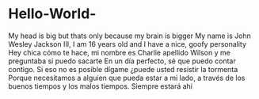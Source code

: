 # Hello-World-
My head is big but thats only because my brain is bigger 
My name is John Wesley Jackson III, I am 16 years old and I have a nice, goofy personality 
Hey chica cómo te hace, mi nombre es Charlie apellido Wilson y me preguntaba si puedo sacarte
En un día perfecto, sé que puedo contar contigo. Si eso no es posible dígame ¿puede usted resistir la tormenta
Porque necesitamos a alguien que pueda estar a mi lado, a través de los buenos tiempos y los malos tiempos. Siempre estará ahí
